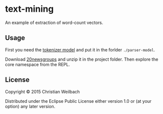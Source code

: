 # text-mining

An example of extraction of word-count vectors.

## Usage

First you need the [tokenizer model](http://opennlp.sourceforge.net/models-1.5/)  and put it in the forlder `./parser-model`.

Download [20newsgroups](http://qwone.com/~jason/20Newsgroups/20news-bydate.tar.gz) and unzip it in the project folder. Then explore the core namespace from the REPL.

## License

Copyright © 2015 Christian Weilbach

Distributed under the Eclipse Public License either version 1.0 or (at
your option) any later version.
